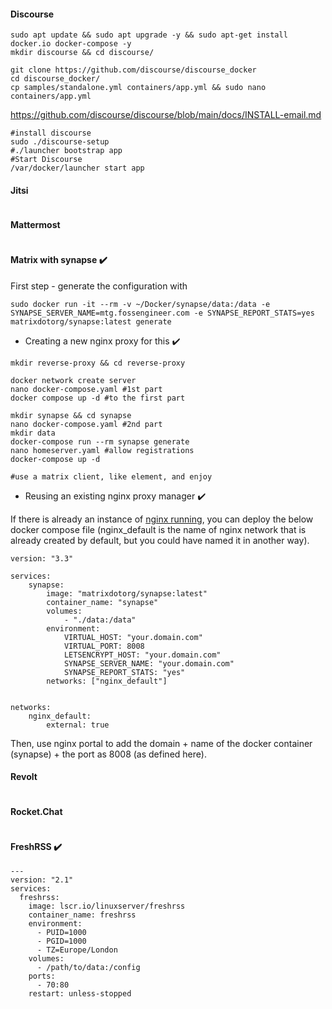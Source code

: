 
#### Discourse

```
sudo apt update && sudo apt upgrade -y && sudo apt-get install docker.io docker-compose -y
mkdir discourse && cd discourse/

git clone https://github.com/discourse/discourse_docker
cd discourse_docker/
cp samples/standalone.yml containers/app.yml && sudo nano containers/app.yml
```

https://github.com/discourse/discourse/blob/main/docs/INSTALL-email.md

```
#install discourse
sudo ./discourse-setup
#./launcher bootstrap app
#Start Discourse
/var/docker/launcher start app
```

#### Jitsi

```
```

#### Mattermost


```
```

#### Matrix with synapse :heavy_check_mark:

First step - generate the configuration with
```
sudo docker run -it --rm -v ~/Docker/synapse/data:/data -e SYNAPSE_SERVER_NAME=mtg.fossengineer.com -e SYNAPSE_REPORT_STATS=yes matrixdotorg/synapse:latest generate
```

* Creating a new nginx proxy for this  :heavy_check_mark:
```
mkdir reverse-proxy && cd reverse-proxy

docker network create server
nano docker-compose.yaml #1st part
docker compose up -d #to the first part

mkdir synapse && cd synapse
nano docker-compose.yaml #2nd part
mkdir data
docker-compose run --rm synapse generate
nano homeserver.yaml #allow registrations
docker-compose up -d

#use a matrix client, like element, and enjoy
```

* Reusing an existing nginx proxy manager :heavy_check_mark:

If there is already an instance of [nginx running](https://github.com/JAlcocerT/Docker/blob/main/Security/nginx_docker_compose.yaml), you can deploy the below docker compose file (nginx_default is the name of nginx network that is already created by default, but you could have named it in another way).

```
version: "3.3"

services:
    synapse:
        image: "matrixdotorg/synapse:latest"
        container_name: "synapse"
        volumes:
            - "./data:/data"
        environment:
            VIRTUAL_HOST: "your.domain.com"
            VIRTUAL_PORT: 8008
            LETSENCRYPT_HOST: "your.domain.com"
            SYNAPSE_SERVER_NAME: "your.domain.com"
            SYNAPSE_REPORT_STATS: "yes"
        networks: ["nginx_default"]


networks:
    nginx_default:
        external: true
```
Then, use nginx portal to add the domain + name of the docker container (synapse) + the port as 8008 (as defined here).

#### Revolt


```
```



#### Rocket.Chat


```
```

#### FreshRSS :heavy_check_mark:

```
---
version: "2.1"
services:
  freshrss:
    image: lscr.io/linuxserver/freshrss
    container_name: freshrss
    environment:
      - PUID=1000
      - PGID=1000
      - TZ=Europe/London
    volumes:
      - /path/to/data:/config
    ports:
      - 70:80
    restart: unless-stopped
 ```
